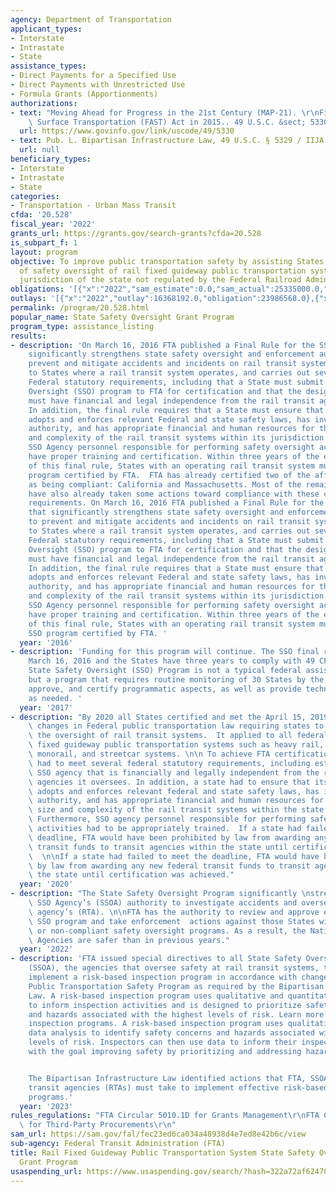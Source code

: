 ```yaml
---
agency: Department of Transportation
applicant_types:
- Interstate
- Intrastate
- State
assistance_types:
- Direct Payments for a Specified Use
- Direct Payments with Unrestricted Use
- Formula Grants (Apportionments)
authorizations:
- text: "Moving Ahead for Progress in the 21st Century (MAP-21). \r\nFixing America’s\
    \ Surface Transportation (FAST) Act in 2015.. 49 U.S.C. &sect; 5330."
  url: https://www.govinfo.gov/link/uscode/49/5330
- text: Pub. L. Bipartisan Infrastructure Law, 49 U.S.C. § 5329 / IIJA § 30012.
  url: null
beneficiary_types:
- Interstate
- Intrastate
- State
categories:
- Transportation - Urban Mass Transit
cfda: '20.528'
fiscal_year: '2022'
grants_url: https://grants.gov/search-grants?cfda=20.528
is_subpart_f: 1
layout: program
objective: To improve public transportation safety by assisting States with the financing
  of safety oversight of rail fixed guideway public transportation systems in the
  jurisdiction of the state not regulated by the Federal Railroad Administration.
obligations: '[{"x":"2022","sam_estimate":0.0,"sam_actual":25335000.0,"usa_spending_actual":24520099.0},{"x":"2023","sam_estimate":26316000.0,"sam_actual":0.0,"usa_spending_actual":42429984.51},{"x":"2024","sam_estimate":28562000.0,"sam_actual":0.0,"usa_spending_actual":44935826.0}]'
outlays: '[{"x":"2022","outlay":16368192.0,"obligation":23986568.0},{"x":"2023","outlay":13017561.0,"obligation":44674777.51},{"x":"2024","outlay":313829.0,"obligation":41326327.0}]'
permalink: /program/20.528.html
popular_name: State Safety Oversight Grant Program
program_type: assistance_listing
results:
- description: 'On March 16, 2016 FTA published a Final Rule for the SSO program that
    significantly strengthens state safety oversight and enforcement authority to
    prevent and mitigate accidents and incidents on rail transit systems. It applies
    to States where a rail transit system operates, and carries out several explicit
    Federal statutory requirements, including that a State must submit its State Safety
    Oversight (SSO) program to FTA for certification and that the designated SSO Agency
    must have financial and legal independence from the rail transit agencies it oversees.
    In addition, the final rule requires that a State must ensure that the SSO Agency
    adopts and enforces relevant Federal and state safety laws, has investigatory
    authority, and has appropriate financial and human resources for the number, size
    and complexity of the rail transit systems within its jurisdiction.  Furthermore,
    SSO Agency personnel responsible for performing safety oversight activities must
    have proper training and certification. Within three years of the effective date
    of this final rule, States with an operating rail transit system must have a SSO
    program certified by FTA.  FTA has already certified two of the affected 30 States
    as being compliant: California and Massachusetts. Most of the remaining 28 States
    have also already taken some actions toward compliance with these critical safety
    requirements. On March 16, 2016 FTA published a Final Rule for the SSO program
    that significantly strengthens state safety oversight and enforcement authority
    to prevent and mitigate accidents and incidents on rail transit systems. It applies
    to States where a rail transit system operates, and carries out several explicit
    Federal statutory requirements, including that a State must submit its State Safety
    Oversight (SSO) program to FTA for certification and that the designated SSO Agency
    must have financial and legal independence from the rail transit agencies it oversees.
    In addition, the final rule requires that a State must ensure that the SSO Agency
    adopts and enforces relevant Federal and state safety laws, has investigatory
    authority, and has appropriate financial and human resources for the number, size
    and complexity of the rail transit systems within its jurisdiction. Furthermore,
    SSO Agency personnel responsible for performing safety oversight activities must
    have proper training and certification. Within three years of the effective date
    of this final rule, States with an operating rail transit system must have an
    SSO program certified by FTA. '
  year: '2016'
- description: 'Funding for this program will continue. The SSO final rule was published
    March 16, 2016 and the States have three years to comply with 49 CFR 674. The
    State Safety Oversight (SSO) Program is not a typical federal assistance project,
    but a program that requires routine monitoring of 30 States by the FTA to review,
    approve, and certify programmatic aspects, as well as provide technical assistance,
    as needed. '
  year: '2017'
- description: "By 2020 all States certified and met the April 15, 2019 deadline regarding\
    \ changes in Federal public transportation law requiring states to strengthen\
    \ the oversight of rail transit systems.  It applied to all federally funded rail\
    \ fixed guideway public transportation systems such as heavy rail, light rail,\
    \ monorail, and streetcar systems. \n\n To achieve FTA certification, a SSO Program\
    \ had to meet several federal statutory requirements, including establishing a\
    \ SSO agency that is financially and legally independent from the rail transit\
    \ agencies it oversees. In addition, a state had to ensure that its SSO agency\
    \ adopts and enforces relevant federal and state safety laws, has investigatory\
    \ authority, and has appropriate financial and human resources for the number,\
    \ size and complexity of the rail transit systems within the state’s jurisdiction.\
    \ Furthermore, SSO agency personnel responsible for performing safety oversight\
    \ activities had to be appropriately trained.  If a state had failed to meet the\
    \ deadline, FTA would have been prohibited by law from awarding any new federal\
    \ transit funds to transit agencies within the state until certification was achieved.\
    \  \n\nIf a state had failed to meet the deadline, FTA would have been prohibited\
    \ by law from awarding any new federal transit funds to transit agencies within\
    \ the state until certification was achieved."
  year: '2020'
- description: "The State Safety Oversight Program significantly \nstrengthens an\
    \ SSO Agency’s (SSOA) authority to investigate accidents and oversee a rail transit\
    \ agency’s (RTA). \n\nFTA has the authority to review and approve each State’s\
    \ SSO program and take enforcement  actions against those States with non-existent\
    \ or non-compliant safety oversight programs. As a result, the Nation's Rail Transit\
    \ Agencies are safer than in previous years."
  year: '2022'
- description: 'FTA issued special directives to all State Safety Oversight Agencies
    (SSOA), the agencies that oversee safety at rail transit systems, to develop and
    implement a risk-based inspection program in accordance with changes to FTA’s
    Public Transportation Safety Program as required by the Bipartisan Infrastructure
    Law. A risk-based inspection program uses qualitative and quantitative data analysis
    to inform inspection activities and is designed to prioritize safety concerns
    and hazards associated with the highest levels of risk. Learn more about risk-based
    inspection programs. A risk-based inspection program uses qualitative and quantitative
    data analysis to identify safety concerns and hazards associated with the highest
    levels of risk. Inspectors can then use data to inform their inspection practices,
    with the goal improving safety by prioritizing and addressing hazards.


    The Bipartisan Infrastructure Law identified actions that FTA, SSOAs, and rail
    transit agencies (RTAs) must take to implement effective risk-based inspection
    programs.'
  year: '2023'
rules_regulations: "FTA Circular 5010.1D for Grants Management\r\nFTA Circular 4220.1F\
  \ for Third-Party Procurements\r\n"
sam_url: https://sam.gov/fal/fec23ed6ca034a48938d4e7ed8e42b6c/view
sub-agency: Federal Transit Administration (FTA)
title: Rail Fixed Guideway Public Transportation System State Safety Oversight Formula
  Grant Program
usaspending_url: https://www.usaspending.gov/search/?hash=322a72af624783e01dd5cc93d9769d44
---
```

